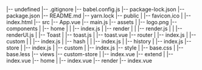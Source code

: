 |-- undefined
    |-- .gitignore
    |-- babel.config.js
    |-- package-lock.json
    |-- package.json
    |-- README.md
    |-- yarn.lock
    |-- public
    |   |-- favicon.ico
    |   |-- index.html
    |-- src
        |-- App.vue
        |-- main.js
        |-- assets
        |   |-- logo.png
        |-- components
        |   |-- home
        |   |   |-- index.js
        |   |-- render
        |   |   |-- render.js
        |   |   |-- renderUl.js
        |   |-- Toast
        |       |-- toast.js
        |       |-- toast.vue
        |-- router
        |   |-- index.js
        |   |-- custom
        |   |   |-- index.js
        |   |-- hash
        |   |   |-- index.js
        |   |-- history
        |       |-- index.js
        |-- store
        |   |-- index.js
        |   |-- custom
        |       |-- index.js
        |-- style
        |   |-- base.css
        |   |-- base.less
        |-- views
            |-- custom-store
            |   |-- index.vue
            |-- extend
            |   |-- index.vue
            |-- home
            |   |-- index.vue
            |-- render
                |-- index.vue
